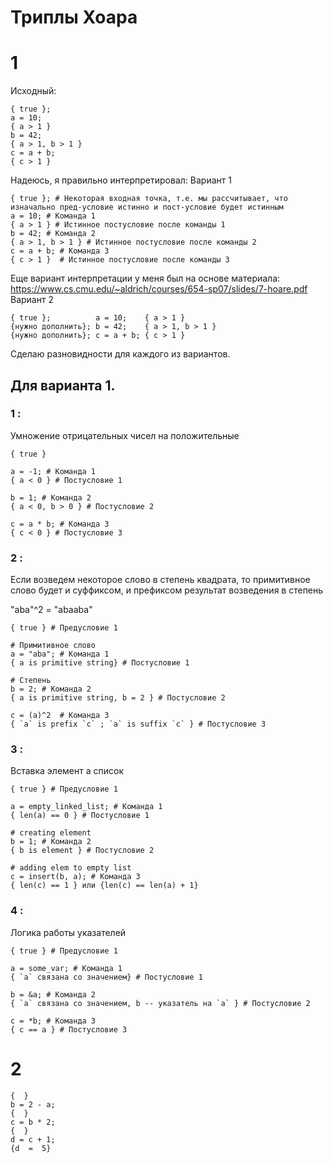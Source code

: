 # Триплы Хоара

# 1
Исходный:
```
{ true };
a = 10;
{ a > 1 }
b = 42;
{ a > 1, b > 1 } 
c = a + b;
{ c > 1 } 
```

Надеюсь, я правильно интерпретировал:
Вариант 1
```
{ true }; # Некоторая входная точка, т.е. мы рассчитывает, что изначально пред-условие истинно и пост-условие будет истинным
a = 10; # Команда 1
{ a > 1 } # Истинное постусловие после команды 1
b = 42; # Команда 2
{ a > 1, b > 1 } # Истинное постусловие после команды 2
c = a + b; # Команда 3
{ c > 1 }  # Истинное постусловие после команды 3
```

Еще вариант интерпретации у меня был на основе материала: https://www.cs.cmu.edu/~aldrich/courses/654-sp07/slides/7-hoare.pdf
Вариант 2
```
{ true };          a = 10;    { a > 1 }
{нужно дополнить}; b = 42;    { a > 1, b > 1 }
{нужно дополнить}; c = a + b; { c > 1 }
```

Сделаю разновидности для каждого из вариантов.

## Для варианта 1.
### 1 :

Умножение отрицательных чисел на положительные
```
{ true } 

a = -1; # Команда 1
{ a < 0 } # Постусловие 1

b = 1; # Команда 2
{ a < 0, b > 0 } # Постусловие 2

c = a * b; # Команда 3
{ c < 0 } # Постусловие 3
```

### 2 :

Если возведем некоторое слово в степень квадрата,
то примитивное слово будет и суффиксом, и префиксом результат возведения в степень

"aba"^2 = "abaaba"
```
{ true } # Предусловие 1

# Примитивное слово
a = "aba"; # Команда 1
{ a is primitive string} # Постусловие 1

# Степень
b = 2; # Команда 2
{ a is primitive string, b = 2 } # Постусловие 2

c = (a)^2  # Команда 3
{ `a` is prefix `c` ; `a` is suffix `c` } # Постусловие 3
```

### 3 :

Вставка элемент а список
```
{ true } # Предусловие 1

a = empty_linked_list; # Команда 1
{ len(a) == 0 } # Постусловие 1

# creating element
b = 1; # Команда 2
{ b is element } # Постусловие 2

# adding elem to empty list
c = insert(b, a); # Команда 3
{ len(c) == 1 } или {len(c) == len(a) + 1}
```

### 4 :

Логика работы указателей
```
{ true } # Предусловие 1

a = some_var; # Команда 1
{ `a` связана со значением} # Постусловие 1

b = &a; # Команда 2
{ `a` связана со значением, b -- указатель на `a` } # Постусловие 2

c = *b; # Команда 3
{ c == a } # Постусловие 3
```

# 2

```
{  }
b = 2 - a;
{  }
c = b * 2;
{  }
d = c + 1;
{d  =  5}
```
